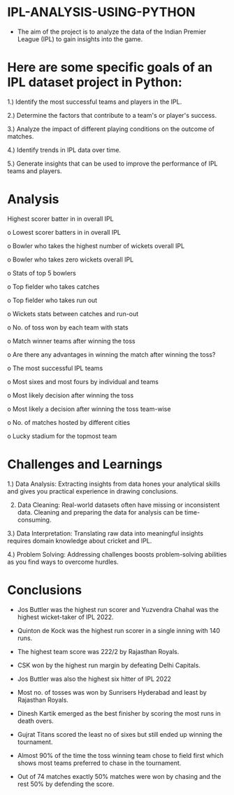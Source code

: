 # IPL-ANALYSIS-USING-PYTHON

- The aim of the project is to analyze the data of the Indian Premier League (IPL) to gain insights into the game.

# Here are some specific goals of an IPL dataset project in Python:

1.) Identify the most successful teams and players in the IPL.

2.) Determine the factors that contribute to a team's or player's success.

3.) Analyze the impact of different playing conditions on the outcome of matches.

4.) Identify trends in IPL data over time.

5.) Generate insights that can be used to improve the performance of IPL teams and players.

# Analysis

Highest scorer batter in in overall IPL

o Lowest scorer batters in in overall IPL

o Bowler who takes the highest number of wickets overall IPL

o Bowler who takes zero wickets overall IPL

o Stats of top 5 bowlers

o Top fielder who takes catches

o Top fielder who takes run out

o Wickets stats between catches and run-out

o No. of toss won by each team with stats

o Match winner teams after winning the toss

o Are there any advantages in winning the match after winning the toss?

o The most successful IPL teams

o Most sixes and most fours by individual and teams

o Most likely decision after winning the toss

o Most likely a decision after winning the toss team-wise

o No. of matches hosted by different cities

o Lucky stadium for the topmost team


# Challenges and Learnings

1.) Data Analysis: Extracting insights from data hones your analytical skills and gives you practical experience in drawing conclusions.

2) Data Cleaning: Real-world datasets often have missing or inconsistent data. Cleaning and preparing the data for analysis can be time-consuming.

3.) Data Interpretation: Translating raw data into meaningful insights requires domain knowledge about cricket and IPL.
   
4.) Problem Solving: Addressing challenges boosts problem-solving abilities as you find ways to overcome hurdles.


# Conclusions

- Jos Buttler was the highest run scorer and Yuzvendra Chahal was the highest wicket-taker of IPL 2022.

- Quinton de Kock was the highest run scorer in a single inning with 140 runs.

- The highest team score was 222/2 by Rajasthan Royals.

- CSK won by the highest run margin by defeating Delhi Capitals.

- Jos Buttler was also the highest six hitter of IPL 2022

- Most no. of tosses was won by Sunrisers Hyderabad and least by Rajasthan Royals.

- Dinesh Kartik emerged as the best finisher by scoring the most runs in death overs.

- Gujrat Titans scored the least no of sixes but still ended up winning the tournament.

- Almost 90% of the time the toss winning team chose to field first which shows most teams preferred to chase in the tournament.

- Out of 74 matches exactly 50% matches were won by chasing and the rest 50% by defending the score.
